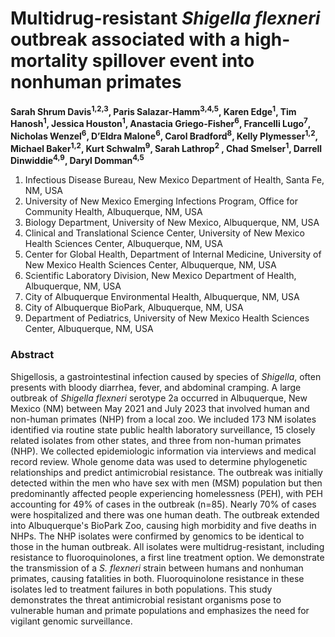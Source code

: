# Multidrug-resistant _Shigella flexneri_ outbreak associated with a high-mortality spillover event into nonhuman primates

**Sarah Shrum Davis<sup>1,2,3</sup>, Paris Salazar-Hamm<sup>3,4,5</sup>, Karen Edge<sup>1</sup>, Tim Hanosh<sup>1</sup>, Jessica Houston<sup>1</sup>, Anastacia Griego-Fisher<sup>6</sup>, Francelli Lugo<sup>7</sup>, Nicholas Wenzel<sup>6</sup>, D’Eldra Malone<sup>6</sup>, Carol Bradford<sup>8</sup>, Kelly Plymesser<sup>1,2</sup>, Michael Baker<sup>1,2</sup>, Kurt Schwalm<sup>9</sup>, Sarah Lathrop<sup>2</sup> , Chad Smelser<sup>1</sup>, Darrell Dinwiddie<sup>4,9</sup>, Daryl Domman<sup>4,5</sup>**

1. Infectious Disease Bureau, New Mexico Department of Health, Santa Fe, NM, USA
2. University of New Mexico Emerging Infections Program, Office for Community Health, Albuquerque, NM, USA
3. Biology Department, University of New Mexico, Albuquerque, NM, USA
4. Clinical and Translational Science Center, University of New Mexico Health Sciences Center, Albuquerque, NM, USA
5. Center for Global Health, Department of Internal Medicine, University of New Mexico Health Sciences Center, Albuquerque, NM, USA
6. Scientific Laboratory Division, New Mexico Department of Health, Albuquerque, NM, USA
7. City of Albuquerque Environmental Health, Albuquerque, NM, USA
8. City of Albuquerque BioPark, Albuquerque, NM, USA
9. Department of Pediatrics, University of New Mexico Health Sciences Center, Albuquerque, NM, USA

### Abstract
Shigellosis, a gastrointestinal infection caused by species of _Shigella_, often presents with bloody diarrhea, fever, and abdominal cramping. A large outbreak of _Shigella flexneri_ serotype 2a occurred in Albuquerque, New Mexico (NM) between May 2021 and July 2023 that involved human and non-human primates (NHP) from a local zoo. We included 173 NM isolates identified via routine state public health laboratory surveillance, 15 closely related isolates from other states, and three from non-human primates (NHP). We collected epidemiologic information via interviews and medical record review. Whole genome data was used to determine phylogenetic relationships and predict antimicrobial resistance. The outbreak was initially detected within the men who have sex with men (MSM) population but then predominantly affected people experiencing homelessness (PEH), with PEH accounting for 49% of cases in the outbreak (n=85). Nearly 70% of cases were hospitalized and there was one human death. The outbreak extended into Albuquerque's BioPark Zoo, causing high morbidity and five deaths in NHPs. The NHP isolates were confirmed by genomics to be identical to those in the human outbreak. All isolates were multidrug-resistant, including resistance to fluoroquinolones, a first line treatment option. We demonstrate the transmission of a _S. flexneri_ strain between humans and nonhuman primates, causing fatalities in both. Fluoroquinolone resistance in these isolates led to treatment failures in both populations. This study demonstrates the threat antimicrobial resistant organisms pose to vulnerable human and primate populations and emphasizes the need for vigilant genomic surveillance.

